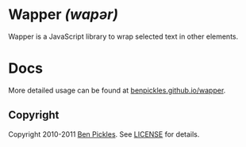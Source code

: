# Wapper _(wapər)_

Wapper is a JavaScript library to wrap selected text in other elements.

# Docs

More detailed usage can be found at [benpickles.github.io/wapper](http://benpickles.github.io/wapper/).

## Copyright

Copyright 2010-2011 [Ben Pickles](http://benpickles.com/). See [LICENSE](http://github.com/benpickles/wapper/blob/master/LICENSE) for details.
